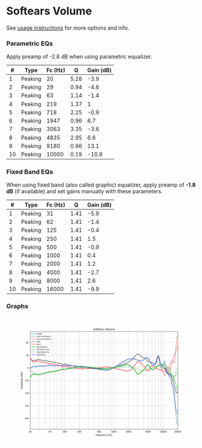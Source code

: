 # Softears Volume
See [usage instructions](https://github.com/jaakkopasanen/AutoEq#usage) for more options and info.

### Parametric EQs
Apply preamp of -2.8 dB when using parametric equalizer.

|   # | Type    |   Fc (Hz) |    Q |   Gain (dB) |
|-----|---------|-----------|------|-------------|
|   1 | Peaking |        20 | 5.28 |        -3.9 |
|   2 | Peaking |        29 | 0.94 |        -4.6 |
|   3 | Peaking |        63 | 1.14 |        -1.4 |
|   4 | Peaking |       219 | 1.37 |         1   |
|   5 | Peaking |       718 | 2.25 |        -0.9 |
|   6 | Peaking |      1947 | 0.96 |         6.7 |
|   7 | Peaking |      3063 | 3.35 |        -3.6 |
|   8 | Peaking |      4835 | 2.95 |         6.6 |
|   9 | Peaking |      9180 | 0.96 |        13.1 |
|  10 | Peaking |     10000 | 0.19 |       -10.9 |

### Fixed Band EQs
When using fixed band (also called graphic) equalizer, apply preamp of **-1.8 dB** (if available) and set gains manually with these parameters.

|   # | Type    |   Fc (Hz) |    Q |   Gain (dB) |
|-----|---------|-----------|------|-------------|
|   1 | Peaking |        31 | 1.41 |        -5.9 |
|   2 | Peaking |        62 | 1.41 |        -1.4 |
|   3 | Peaking |       125 | 1.41 |        -0.4 |
|   4 | Peaking |       250 | 1.41 |         1.5 |
|   5 | Peaking |       500 | 1.41 |        -0.9 |
|   6 | Peaking |      1000 | 1.41 |         0.4 |
|   7 | Peaking |      2000 | 1.41 |         1.2 |
|   8 | Peaking |      4000 | 1.41 |        -2.7 |
|   9 | Peaking |      8000 | 1.41 |         2.6 |
|  10 | Peaking |     16000 | 1.41 |        -9.9 |

### Graphs
![](./Softears%20Volume.png)
